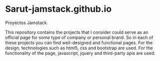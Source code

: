 # Sarut-jamstack.github.io

Proyectos Jamstack.

This repository contains the projects that I consider could serve as an official page for some type of company or personal brand. So in each of these projects you can find well-designed and functional pages. For the design, technologies such as html5, css and bootstrap are used. For the functionality of the page, javascript, jquery and third-party apis are used.
